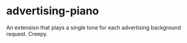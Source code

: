 # advertising-piano

 An extension that plays a single tone for each advertising background request. Creepy.